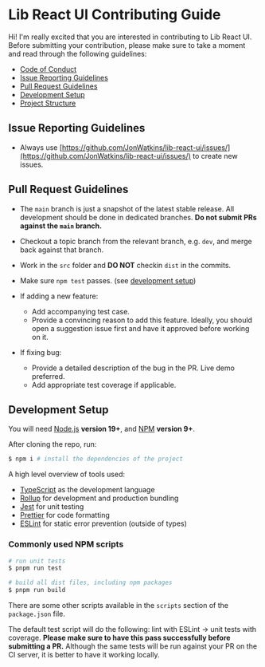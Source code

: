 # Lib React UI Contributing Guide

Hi! I'm really excited that you are interested in contributing to Lib React UI. Before submitting your contribution, please make sure to take a moment and read through the following guidelines:

- [Code of Conduct](./CODE_OF_CONDUCT.md)
- [Issue Reporting Guidelines](#issue-reporting-guidelines)
- [Pull Request Guidelines](#pull-request-guidelines)
- [Development Setup](#development-setup)
- [Project Structure](#project-structure)

## Issue Reporting Guidelines

- Always use [https://github.com/JonWatkins/lib-react-ui/issues/](https://github.com/JonWatkins/lib-react-ui/issues/) to create new issues.

## Pull Request Guidelines

- The `main` branch is just a snapshot of the latest stable release. All development should be done in dedicated branches. **Do not submit PRs against the `main` branch.**

- Checkout a topic branch from the relevant branch, e.g. `dev`, and merge back against that branch.

- Work in the `src` folder and **DO NOT** checkin `dist` in the commits.

- Make sure `npm test` passes. (see [development setup](#development-setup))

- If adding a new feature:

  - Add accompanying test case.
  - Provide a convincing reason to add this feature. Ideally, you should open a suggestion issue first and have it approved before working on it.

- If fixing bug:
  - Provide a detailed description of the bug in the PR. Live demo preferred.
  - Add appropriate test coverage if applicable.

## Development Setup

You will need [Node.js](https://nodejs.org) **version 19+**, and [NPM](https://www.npmjs.com/) **version 9+**.

After cloning the repo, run:

```bash
$ npm i # install the dependencies of the project
```

A high level overview of tools used:

- [TypeScript](https://www.typescriptlang.org/) as the development language
- [Rollup](https://rollupjs.org) for development and production bundling
- [Jest](https://jestjs.io/) for unit testing
- [Prettier](https://prettier.io/) for code formatting
- [ESLint](https://eslint.org/) for static error prevention (outside of types)

### Commonly used NPM scripts

```bash
# run unit tests
$ pnpm run test

# build all dist files, including npm packages
$ pnpm run build
```

There are some other scripts available in the `scripts` section of the `package.json` file.

The default test script will do the following: lint with ESLint -> unit tests with coverage. **Please make sure to have this pass successfully before submitting a PR.** Although the same tests will be run against your PR on the CI server, it is better to have it working locally.
